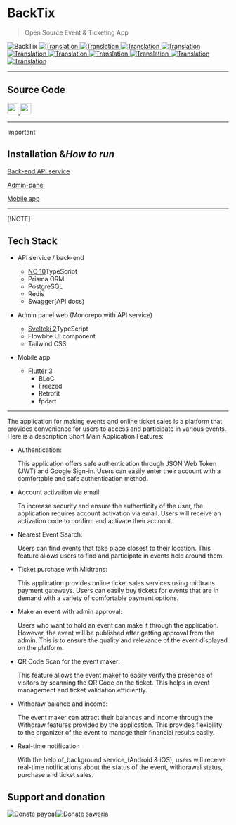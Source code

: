 # BackTix

> Open Source Event & Ticketing App

<img src="assets/social_preview.png" alt="BackTix">

<a href="./README.md">
  <img alt="Translation" src="https://img.shields.io/badge/Bahasa_Indonesia-blue?style=for-the-badge&logo=googletranslate&logoColor=blue&labelColor=white">
</a>
<a href="./README.en.md">
  <img alt="Translation" src="https://img.shields.io/badge/English-blue?style=for-the-badge&logo=googletranslate&logoColor=blue&labelColor=white">
</a>
<a href="./README.zh-CN.md">
  <img alt="Translation" src="https://img.shields.io/badge/简体中文-blue?style=for-the-badge&logo=googletranslate&logoColor=blue&labelColor=white">
</a>
<a href="./README.ja.md">
  <img alt="Translation" src="https://img.shields.io/badge/日本語-blue?style=for-the-badge&logo=googletranslate&logoColor=blue&labelColor=white">
</a>
<a href="./README.ar.md">
  <img alt="Translation" src="https://img.shields.io/badge/Arabic_عربي-blue?style=for-the-badge&logo=googletranslate&logoColor=blue&labelColor=white">
</a>
<a href="./README.pt.md">
  <img alt="Translation" src="https://img.shields.io/badge/Português-blue?style=for-the-badge&logo=googletranslate&logoColor=blue&labelColor=white">
</a>
<a href="./README.es.md">
  <img alt="Translation" src="https://img.shields.io/badge/Español-blue?style=for-the-badge&logo=googletranslate&logoColor=blue&labelColor=white">
</a>
<a href="./README.fr.md">
  <img alt="Translation" src="https://img.shields.io/badge/Français-blue?style=for-the-badge&logo=googletranslate&logoColor=blue&labelColor=white">
</a>
<a href="./README.vi.md">
  <img alt="Translation" src="https://img.shields.io/badge/Tiếng_Việt-blue?style=for-the-badge&logo=googletranslate&logoColor=blue&labelColor=white">
</a>
<a href="./README.hi.md">
  <img alt="Translation" src="https://img.shields.io/badge/Hindi_हिंदी-blue?style=for-the-badge&logo=googletranslate&logoColor=blue&labelColor=white">
</a>

* * *

## Source Code

<a href="https://github.com/ikhsan3adi/backtix-app">
  <img height='25em' src="https://img.shields.io/badge/BackTix_App-027DFD?style=for-the-badge&logo=github&logoColor=white" title="ikhsan3adi" alt="source code" />
</a>

<a href="https://github.com/ikhsan3adi/backtix-service">
  <img height='25em' src="https://img.shields.io/badge/BackTix_Api_Service & Admin panel-ea2845?style=for-the-badge&logo=github&logoColor=white" title="ikhsan3adi" alt="source code" />
</a>

* * *

> [!IMPORTANT]
>
> ## Installation &_How to run_
>
> [Back-end API service](docs/api-service.md)
>
> [Admin-panel](docs/admin-panel.md)
>
> [Mobile app](docs/mobile-app.md)
>
> * * *
>
> [!NOTE]
>
> ## Tech Stack
>
> -   API service / back-end
>
>     -   [NO 10](https://nestjs.com/)TypeScript
>     -   Prisma ORM
>     -   PostgreSQL
>     -   Redis
>     -   Swagger(API docs)
>
> -   Admin panel web (Monorepo with API service)
>
>     -   [Svelteki 2](https://kit.svelte.dev/)TypeScript
>     -   Flowbite UI component
>     -   Tailwind CSS
>
> -   Mobile app
>
>     -   [Flutter 3](https://flutter.dev/)
>         -   BLoC
>         -   Freezed
>         -   Retrofit
>         -   fpdart

* * *

The application for making events and online ticket sales is a platform that provides convenience for users to access and participate in various events. Here is a description
Short Main Application Features:

-   Authentication:

    This application offers safe authentication through JSON Web Token (JWT) and Google Sign-in. Users can easily enter their account with a comfortable and safe authentication method.

-   Account activation via email:

    To increase security and ensure the authenticity of the user, the application requires account activation via email. Users will receive an activation code to confirm and activate their account.

-   Nearest Event Search:

    Users can find events that take place closest to their location. This feature allows users to find and participate in events held around them.

-   Ticket purchase with Midtrans:

    This application provides online ticket sales services using midtrans payment gateways. Users can easily buy tickets for events that are in demand with a variety of comfortable payment options.

-   Make an event with admin approval:

    Users who want to hold an event can make it through the application. However, the event will be published after getting approval from the admin. This is to ensure the quality and relevance of the event displayed on the platform.

-   QR Code Scan for the event maker:

    This feature allows the event maker to easily verify the presence of visitors by scanning the QR Code on the ticket. This helps in event management and ticket validation efficiently.

-   Withdraw balance and income:

    The event maker can attract their balances and income through the Withdraw features provided by the application. This provides flexibility to the organizer of the event to manage their financial results easily.

-   Real-time notification

    With the help of_background service_(Android & iOS), users will receive real-time notifications about the status of the event, withdrawal status, purchase and ticket sales.

## Support and donation

[![Donate paypal](https://img.shields.io/badge/Donate-PayPal-green.svg?style=for-the-badge)](https://paypal.me/ikhsan3adi?country.x=ID&locale.x=en_US)[![Donate saweria](https://img.shields.io/badge/Donate-Saweria-red?style=for-the-badge&link=https%3A%2F%2Fsaweria.co%2Fxiboxann)](https://saweria.co/xiboxann)

